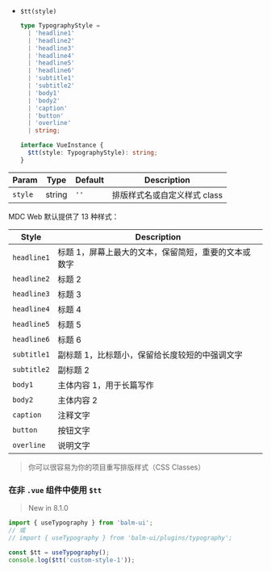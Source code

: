 - `$tt(style)`

  ```ts
  type TypographyStyle =
    | 'headline1'
    | 'headline2'
    | 'headline3'
    | 'headline4'
    | 'headline5'
    | 'headline6'
    | 'subtitle1'
    | 'subtitle2'
    | 'body1'
    | 'body2'
    | 'caption'
    | 'button'
    | 'overline'
    | string;

  interface VueInstance {
    $tt(style: TypographyStyle): string;
  }
  ```

| Param   | Type   | Default | Description                  |
| ------- | ------ | ------- | ---------------------------- |
| `style` | string | `''`    | 排版样式名或自定义样式 class |

MDC Web 默认提供了 13 种样式：

| Style       | Description                                          |
| ----------- | ---------------------------------------------------- |
| `headline1` | 标题 1，屏幕上最大的文本，保留简短，重要的文本或数字 |
| `headline2` | 标题 2                                               |
| `headline3` | 标题 3                                               |
| `headline4` | 标题 4                                               |
| `headline5` | 标题 5                                               |
| `headline6` | 标题 6                                               |
| `subtitle1` | 副标题 1，比标题小，保留给长度较短的中强调文字       |
| `subtitle2` | 副标题 2                                             |
| `body1`     | 主体内容 1，用于长篇写作                             |
| `body2`     | 主体内容 2                                           |
| `caption`   | 注释文字                                             |
| `button`    | 按钮文字                                             |
| `overline`  | 说明文字                                             |

> 你可以很容易为你的项目重写排版样式（CSS Classes）

### 在非 `.vue` 组件中使用 `$tt`

> New in 8.1.0

```js
import { useTypography } from 'balm-ui';
// 或
// import { useTypography } from 'balm-ui/plugins/typography';

const $tt = useTypography();
console.log($tt('custom-style-1'));
```
